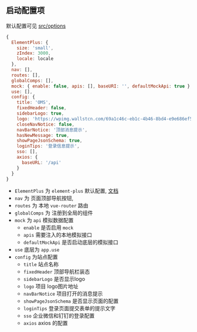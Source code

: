 ## 启动配置项

默认配置可见 [src/options](https://github.com/daodao97/oms/blob/master/src/options.js)

```javascript
{
  ElementPlus: {
    size: 'small',
    zIndex: 3000,
    locale: locale
  },
  nav: [],
  routes: [],
  globalComps: [],
  mock: { enable: false, apis: [], baseURI: '', defaultMockApi: true },
  use: [],
  config: {
    title: 'OMS',
    fixedHeader: false,
    sidebarLogo: true,
    logo: 'https://wpimg.wallstcn.com/69a1c46c-eb1c-4b46-8bd4-e9e686ef5251.png',
    closeNavNotice: false,
    navBarNotice: '顶部消息提示',
    hasNewMessage: true,
    showPageJsonSchema: true,
    loginTips: '登录信息提示',
    sso: [],
    axios: {
      baseURL: '/api'
    }
  }
}
```

- `ElementPlus` 为 `element-plus` 默认配置, [文档](https://element-plus.gitee.io/#/quan-ju-pei-zhi)
- `nav` 为 页面顶部导航按钮,
- `routes` 为 本地 `vue-router` 路由
- `globalComps` 为 注册到全局的组件
- `mock` 为 `api` 模拟数据配置
    - `enable` 是否启用 `mock`
    - `apis` 需要注入的本地模拟接口
    - `defaultMockApi` 是否启动底层的模拟接口
- `use` 底层为 `app.use`
- `config` 为站点配置
    - `title` 站点名称
    - `fixedHeader` 顶部导航栏装态
    - `sidebarLogo` 是否显示logo
    - `logo` 项目 logo图片地址
    - `navBarNotice` 项目打开的消息提示
    - `showPageJsonSchema` 是否显示页面的配置
    - `loginTips` 登录页面提交表单的提示文字
    - `sso` 企业微信和钉钉的登录配置
    - `axios` axios 的配置

